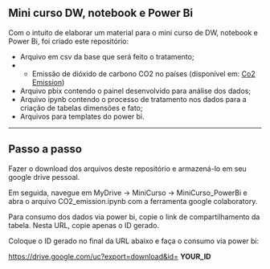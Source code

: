 ## Mini curso DW, notebook e Power Bi

Com o intuito de elaborar um material para o mini curso de DW, notebook e Power Bi, foi criado este repositório:

* Arquivo em csv da base que será feito o tratamento;
* * Emissão de dióxido de carbono CO2 no países (disponível em: [Co2 Emission](https://www.kaggle.com/datasets/koustavghosh149/co2-emission-around-the-world "Co2 Emission"))
* Arquivo pbix contendo o painel desenvolvido para análise dos dados;
* Arquivo ipynb contendo o processo de tratamento nos dados para a criação de tabelas dimensões e fato;
* Arquivos para templates do power bi.

***

## Passo a passo

Fazer o download dos arquivos deste repositório e armazená-lo em seu google drive pessoal.

Em seguida, navegue em MyDrive -> MiniCurso -> MiniCurso_PowerBi e abra o arquivo CO2_emission.ipynb com a ferramenta google colaboratory.

Para consumo dos dados via power bi, copie o link de compartilhamento da tabela. Nesta URL, copie apenas o ID gerado.

Coloque o ID gerado no final da URL abaixo e faça o consumo via power bi:

https://drive.google.com/uc?export=download&id= **YOUR_ID**
